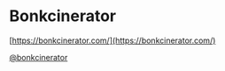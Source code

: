 # Bonkcinerator

[https://bonkcinerator.com/](https://bonkcinerator.com/)

[@bonkcinerator](https://twitter.com/bonkcinerator/)
